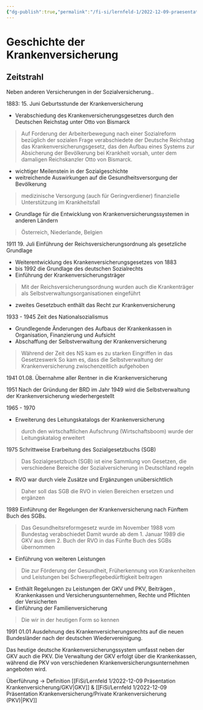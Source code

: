 ```yaml
---
{"dg-publish":true,"permalink":"/fi-si/lernfeld-1/2022-12-09-praesentation-krankenversicherung/geschichte-der-krankenversicherung/"}
---
```



# Geschichte der Krankenversicherung

## Zeitstrahl
Neben anderen Versicherungen in der Sozialversicherung..

1883:
15. Juni 
Geburtsstunde der Krankenversicherung
- Verabschiedung des Krankenversicherungsgesetzes durch den Deutschen Reichstag unter Otto von Bismarck 
> Auf Forderung der Arbeiterbewegung nach einer Sozialreform bezüglich der sozialen Frage verabschiedete der Deutsche Reichstag das Krankenversicherungsgesetz, das den Aufbau eines Systems zur Absicherung der Bevölkerung bei Krankheit vorsah, unter dem damaligen Reichskanzler Otto von Bismarck.

- wichtiger Meilenstein in der Sozialgeschichte 
- weitreichende Auswirkungen auf die Gesundheitsversorgung der Bevölkerung
> medizinische Versorgung (auch für Geringverdiener)
> finanzielle Unterstützung im Krankheitsfall

- Grundlage für die Entwicklung von Krankenversicherungssystemen in anderen Ländern
> Österreich, Niederlande, Belgien

1911 
19. Juli
Einführung der Reichsversicherungsordnung als gesetzliche Grundlage
- Weiterentwicklung des Krankenversicherungsgesetzes von 1883
- bis 1992 die Grundlage des deutschen Sozialrechts
- Einführung der Krankenversicherungsträger 
> Mit der Reichsversicherungsordnung wurden auch die Krankenträger als Selbstverwaltungsorganisationen eingeführt
- zweites Gesetzbuch enthält das Recht zur Krankenversicherung

1933 - 1945 
Zeit des Nationalsozialismus
- Grundlegende Änderungen des Aufbaus der Krankenkassen in Organisation, Finanzierung und Aufsicht
- Abschaffung der Selbstverwaltung der Krankenversicherung
> Während der Zeit des NS kam es zu starken Eingriffen in das Gesetzeswerk
> So kam es, dass die Selbstverwaltung der Krankenversicherung zwischenzeitlich aufgehoben

1941
01.08.
Übernahme aller Rentner in die Krankenversicherung

1951 
Nach der Gründung der BRD im Jahr 1949 wird die Selbstverwaltung der Krankenversicherung wiederhergestellt 

1965 - 1970
- Erweiterung des Leitungskatalogs der Krankenversicherung
> durch den wirtschaftlichen Aufschrung (Wirtschaftsboom) wurde der Leitungskatalog erweitert

1975 
Schrittweise Erarbeitung des Sozialgesetzbuchs (SGB)
> Das Sozialgesetzbuch (SGB) ist eine Sammlung von Gesetzen, die verschiedene Bereiche der Sozialversicherung in Deutschland regeln
- RVO war durch viele Zusätze und Ergänzungen unübersichtlich
> Daher soll das SGB die RVO in vielen Bereichen ersetzen und ergänzen

1989
Einführung der Regelungen der Krankenversicherung nach Fünftem Buch des SGBs.
> Das Gesundheitsreformgesetz wurde im November 1988 vom Bundestag verabschiedet
> Damit wurde ab dem 1. Januar 1989 die GKV aus dem 2. Buch der RVO in das Fünfte Buch des SGBs übernommen
- Einführung von weiteren Leistungen 
> Die zur Förderung der Gesundheit, Früherkennung von Krankenheiten und Leistungen bei Schwerpflegebedürftigkeit beitragen
- Enthält Regelungen zu Leistungen der GKV und PKV, Beiträgen , Krankenkassen und Versicherungsunternehmen, Rechte und Pflichten der Versicherten
- Einführung der Familienversicherung
> Die wir in der heutigen Form so kennen

1991
01.01
Ausdehnung des Krankenversicherungsrechts auf die neuen Bundesländer nach der deutschen Wiedervereinigung.

Das heutige deutsche Krankenversicherungssystem umfasst neben der GKV auch die PKV.
Die Verwaltung der GKV erfolgt über die Krankenkassen, während die PKV von verschiedenen Krankenversicherungsunternehmen angeboten wird.

Überführung → Definition [[FiSi/Lernfeld 1/2022-12-09 Präsentation Krankenversicherung/GKV\|GKV]] & [[FiSi/Lernfeld 1/2022-12-09 Präsentation Krankenversicherung/Private Krankenversicherung (PKV)\|PKV]]

